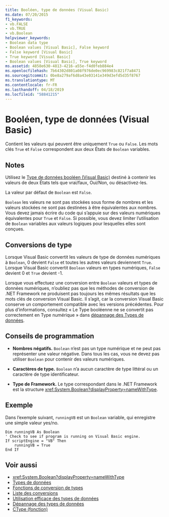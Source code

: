 ```yaml
---
title: Booléen, type de données (Visual Basic)
ms.date: 07/20/2015
f1_keywords:
- vb.FALSE
- vb.TRUE
- vb.Boolean
helpviewer_keywords:
- Boolean data type
- Boolean values [Visual Basic], False keyword
- False keyword [Visual Basic]
- True keyword [Visual Basic]
- Boolean values [Visual Basic], True keyword
ms.assetid: 4858e630-4813-4216-a55e-f4d0feb884e4
ms.openlocfilehash: 7b64302d801a08f976de0ec969983c821f7a8471
ms.sourcegitcommit: 0be8a279af6d8a43e03141e349d3efd5d35f8767
ms.translationtype: MT
ms.contentlocale: fr-FR
ms.lasthandoff: 04/18/2019
ms.locfileid: "58841215"
---
```

# <a name="boolean-data-type-visual-basic"></a>Booléen, type de données (Visual Basic)
Contient les valeurs qui peuvent être uniquement `True` ou `False`. Les mots clés `True` et `False` correspondent aux deux États de `Boolean` variables.  
  
## <a name="remarks"></a>Notes  
 Utilisez le [Type de données booléen (Visual Basic)](../../../visual-basic/language-reference/data-types/boolean-data-type.md) destiné à contenir les valeurs de deux États tels que vrai/faux, Oui/Non, ou désactivez-les.  
  
 La valeur par défaut de `Boolean` est `False`.  
  
 `Boolean` les valeurs ne sont pas stockées sous forme de nombres et les valeurs stockées ne sont pas destinées à être équivalentes aux nombres. Vous devez jamais écrire du code qui s’appuie sur des valeurs numériques équivalentes pour `True` et `False`. Si possible, vous devez limiter l’utilisation de `Boolean` variables aux valeurs logiques pour lesquelles elles sont conçues.  
  
## <a name="type-conversions"></a>Conversions de type  
 Lorsque Visual Basic convertit les valeurs de type de données numériques à `Boolean`, 0 devient `False` et toutes les autres valeurs deviennent `True`. Lorsque Visual Basic convertit `Boolean` valeurs en types numériques, `False` devient 0 et `True` devient -1.  
  
 Lorsque vous effectuez une conversion entre `Boolean` valeurs et types de données numériques, n’oubliez pas que les méthodes de conversion de .NET Framework ne produisent pas toujours les mêmes résultats que les mots clés de conversion Visual Basic. Il s’agit, car la conversion Visual Basic conserve un comportement compatible avec les versions précédentes. Pour plus d’informations, consultez « Le Type booléenne ne se convertit pas correctement en Type numérique » dans [dépannage des Types de données](../../../visual-basic/programming-guide/language-features/data-types/troubleshooting-data-types.md).  
  
## <a name="programming-tips"></a>Conseils de programmation  
  
-   **Nombres négatifs.** `Boolean` n’est pas un type numérique et ne peut pas représenter une valeur négative. Dans tous les cas, vous ne devez pas utiliser `Boolean` pour contenir des valeurs numériques.  
  
-   **Caractères de type.** `Boolean` n’a aucun caractère de type littéral ou un caractère de type identificateur.  
  
-   **Type de Framework.** Le type correspondant dans le .NET Framework est la structure <xref:System.Boolean?displayProperty=nameWithType>.  
  
## <a name="example"></a>Exemple  
 Dans l’exemple suivant, `runningVB` est un `Boolean` variable, qui enregistre une simple valeur yes/no.  
  
```  
Dim runningVB As Boolean  
' Check to see if program is running on Visual Basic engine.  
If scriptEngine = "VB" Then  
    runningVB = True  
End If  
```  
  
## <a name="see-also"></a>Voir aussi

- <xref:System.Boolean?displayProperty=nameWithType>
- [Types de données](../../../visual-basic/language-reference/data-types/index.md)
- [Fonctions de conversion de types](../../../visual-basic/language-reference/functions/type-conversion-functions.md)
- [Liste des conversions](../../../visual-basic/language-reference/keywords/conversion-summary.md)
- [Utilisation efficace des types de données](../../../visual-basic/programming-guide/language-features/data-types/efficient-use-of-data-types.md)
- [Dépannage des types de données](../../../visual-basic/programming-guide/language-features/data-types/troubleshooting-data-types.md)
- [CType (fonction)](../../../visual-basic/language-reference/functions/ctype-function.md)
